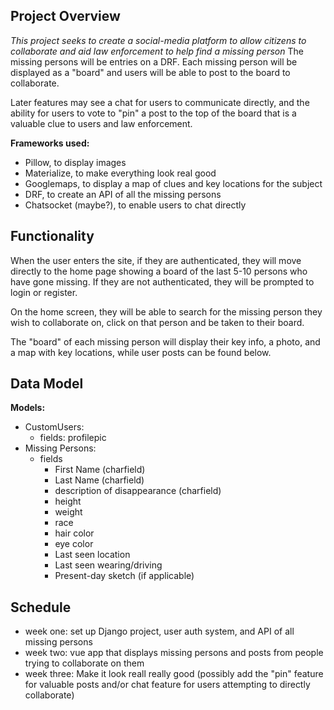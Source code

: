 ## Project Overview
*This project seeks to create a social-media platform to allow citizens to collaborate and aid law enforcement to help find a missing person*
The missing persons will be entries on a DRF. Each missing person will be displayed as a "board" and users will be able to post to the board to collaborate.

Later features may see a chat for users to communicate directly, and the ability for users to vote to "pin" a post to the top of the board
that is a valuable clue to users and law enforcement.

**Frameworks used:**
 - Pillow, to display images
 - Materialize, to make everything look real good
 - Googlemaps, to display a map of clues and key locations for the subject
 - DRF, to create an API of all the missing persons
 - Chatsocket (maybe?), to enable users to chat directly

## Functionality

When the user enters the site, if they are authenticated, they will move directly to the home page showing a board of the last 5-10 persons who have gone missing. If they are not authenticated, they will be prompted to login or register.

On the home screen, they will be able to search for the missing person they wish to collaborate on, click on that person and be taken to their board.

The "board" of each missing person will display their key info, a photo, and a map with key locations, while user posts can be found below.

## Data Model

**Models:**
 - CustomUsers:
	 - fields: profilepic
 - Missing Persons:
	 - fields
		 - First Name (charfield)
		 - Last Name (charfield)
		 - description of disappearance (charfield)
		 - height
		 - weight
		 - race
		 - hair color
		 - eye color
		 - Last seen location
		 - Last seen wearing/driving
		 - Present-day sketch (if applicable)

## Schedule
- week one: set up Django project, user auth system, and API of all missing persons 
- week two: vue app that displays missing persons and posts from people trying to collaborate on them 
- week three: Make it look reall really good (possibly add the "pin" feature for valuable posts and/or chat feature for users attempting to directly collaborate)
